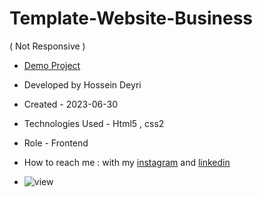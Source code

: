 # Template-Website-Business
( Not Responsive ) 

- [Demo Project](https://hossein-deyri.github.io/Template-Website-Business/)

- Developed by Hossein Deyri

- Created -  2023-06-30

- Technologies Used - Html5 , css2 

- Role - Frontend

- How to reach me : with my [instagram](https://www.instagram.com/hossein.deyri_web) and [linkedin](https://www.linkedin.com/in/hossein-deyri)

- ![view](https://github.com/hossein-deyri/First-Project/assets/136192436/27fcde6d-1b97-4313-b693-c3771259982b)
